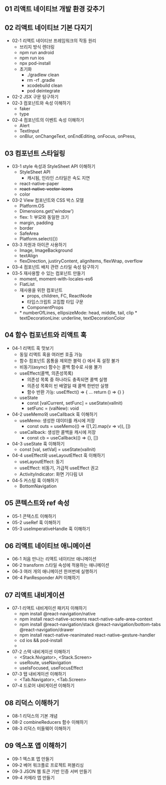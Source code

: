## 01 리액트 네이티브 개발 환경 갖추기


## 02 리액트 네이티브 기본 다지기
* 02-1 리액트 네이티브 프레임워크의 작동 원리
	* 브리지 방식 렌더링
	* npm run android
	* npm run ios
	* npx pod-install
	* 초기화
		* ./gradlew clean
		* rm -rf .gradle
		* xcodebuild clean
		* pod deintegrate
* 02-2 JSX 구문 탐구하기
* 02-3 컴포넌트와 속성 이해하기
	* faker
	* type
* 02-4 컴포넌트의 이벤트 속성 이해하기
	* Alert
	* TextInput
	* onBlur, onChangeText, onEndEditing, onFocus, onPress,


## 03 컴포넌트 스타일링
* 03-1 style 속성과 StyleSheet API 이해하기
	* StyleSheet API
		* 캐시됨, 인라인 스타일은 속도 지연
	* react-native-paper
	* ~~react-native-vector-icons~~
	* color
* 03-2 View 컴포넌트와 CSS 박스 모델
	* Platform.OS
	* Dimensions.get('window')
	* flex: 1: 부모와 동일한 크기
	* margin, padding
	* border
	* SafeArea
	* Platform.select({})
* 03-3 자원과 아이콘 사용하기
	* Image, ImageBackground
	* textAlign
	* flexDirection, justiryContent, alignItems, flexWrap, overflow
* 03-4 컴포넌트 배치 관련 스타일 속성 탐구하기
* 03-5 재사용할 수 있는 컴포넌트 만들기
	* moment, moment-with-locales-es6
	* FlatList
	* 재사용을 위한 컴포넌트
		* props, children, FC, ReactNode
		* 타입스크립트 교집합 타입 구문
		* ComponentProps
	* <Text>
		* numberOfLines, ellipsizeMode: head, middle, tail, clip
		* textDecorationLine: underline, textDecorationColor

## 04 함수 컴포넌트와 리액트 훅
* 04-1 리액트 훅 맛보기
	* 동일 리액트 혹을 여러번 호출 가능
	* 함수 컴포넌트 몸통을 제외한 블럭 {} 에서 혹 설정 불가
	* 비동기(async) 함수는 콜백 함수로 사용 불가
	* useEffect(콜백, 의존성목록)
		* 의존성 목록 중 하나라도 충족되면 콜백 실행
		* 의존성 목록이 빈 배열일 때 콜백 한번만 실행
		* 함수 반환 가능: useEffect() => { ... return () => {} }
	* useState
		* const [valCurrent, setFunc] = useState(valInit)
		* setFunc = (valNew): void
* 04-2 useMemo와 useCallback 훅 이해하기
	* useMemo: 생성한 데이터를 캐시에 저장
		* const outs = useMemo(() => ([1,2].map(v => v)), [])
	* useCallback: 생성한 콜백을 캐시에 저장
		* const cb = useCallback(() => {}, [])
* 04-3 useState 훅 이해하기
	* const [val, setVal] = useState(valInit)
* 04-4 useEffect와 useLayoutEffect 훅 이해하기
	* useLayoutEffect: 동기
	* useEffect: 비동기, 가급적 useEffect 권고
	* ActivityIndicator: 화면 기다림 UI
* 04-5 커스텀 훅 이해하기
	* BottomNavigation


## 05 콘텍스트와 ref 속성
* 05-1 콘텍스트 이해하기
* 05-2 useRef 훅 이해하기
* 05-3 useImperativeHandle 훅 이해하기


## 06 리액트 네이티브 애니메이션
* 06-1 처음 만나는 리액트 네이티브 애니메이션
* 06-2 transform 스타일 속성에 적용하는 애니메이션
* 06-3 여러 개의 애니메이션 한꺼번에 실행하기
* 06-4 PanResponder API 이해하기


## 07 리액트 내비게이션
* 07-1 리액트 내비게이션 패키지 이해하기
	* npm install @react-navigation/native 
	* npm install react-native-screens react-native-safe-area-context
	* npm install @react-navigation/stack @react-navigation/bottom-tabs @react-navigation/drawer
	* npm install react-native-reanimated react-native-gesture-handler
	* cd ios && pod-install
	* <NavigationContainer>
* 07-2 스택 내비게이션 이해하기
	* <Stack.Nvigator>, <Stack.Screen>
	* useRoute, useNavigation
	* useIsFocused, useFocusEffect
* 07-3 탭 내비게이션 이해하기
	* <Tab.Navigator>, <Tab.Screen>
* 07-4 드로어 내비게이션 이해하기


## 08 리덕스 이해하기
* 08-1 리덕스의 기본 개념
* 08-2 combineReducers 함수 이해하기
* 08-3 리덕스 미들웨어 이해하기


## 09 엑스포 앱 이해하기
* 09-1 엑스포 앱 만들기
* 09-2 베어 워크플로 프로젝트 퍼블리싱
* 09-3 JSON 웹 토큰 기반 인증 서버 만들기
* 09-4 카메라 앱 만들기